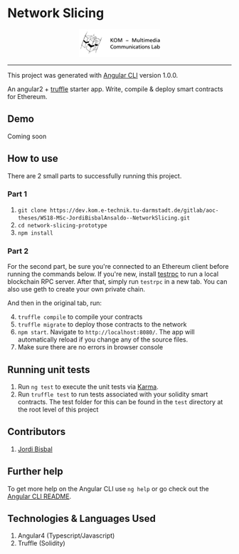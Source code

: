 # Network Slicing

<p align="center">		
  <img src="./network-slicing-prototype/src/assets/img/kom_logo.png">		
 </p>		
 	
 ------------------------		

This project was generated with [Angular CLI](https://github.com/angular/angular-cli) version 1.0.0.

An angular2 + [truffle](https://github.com/trufflesuite/truffle) starter app. Write, compile & deploy smart contracts for Ethereum.

## Demo
Coming soon

## How to use
There are 2 small parts to successfully running this project.

### Part 1

1. `git clone https://dev.kom.e-technik.tu-darmstadt.de/gitlab/aoc-theses/WS18-MSc-JordiBisbalAnsaldo--NetworkSlicing.git`
2. `cd network-slicing-prototype`
3. `npm install`

### Part 2
For the second part, be sure you're connected to an Ethereum client before running the commands below. If you're new, install [testrpc](https://github.com/ethereumjs/testrpc) to run a local blockchain RPC server. After that, simply run `testrpc` in a new tab. You can also use geth to create your own private chain.

And then in the original tab, run:

4. `truffle compile` to compile your contracts
5. `truffle migrate` to deploy those contracts to the network
6. `npm start`. Navigate to `http://localhost:8080/`. The app will automatically reload if you change any of the source files.
7. Make sure there are no errors in browser console


## Running unit tests

1. Run `ng test` to execute the unit tests via [Karma](https://karma-runner.github.io).
2. Run `truffle test` to run tests associated with your solidity smart contracts. The test folder for this can be found in the `test` directory at the root level of this project



## Contributors
1. [Jordi Bisbal](https://dev.kom.e-technik.tu-darmstadt.de/gitlab/jb64lori)

## Further help

To get more help on the Angular CLI use `ng help` or go check out the [Angular CLI README](https://github.com/angular/angular-cli/blob/master/README.md).

## Technologies & Languages Used
1. Angular4 (Typescript/Javascript)
2. Truffle (Solidity)
